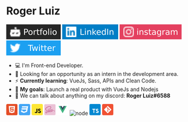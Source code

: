 # Roger Luiz

[![Portfolio Badge](assets/portfolio-badge.svg)](https://rogerluiz.vercel.app/) 
[![LinkedIn Badge](assets/linkedIn-badge.svg)](https://www.linkedin.com/in/roger-luiz/) 
[![Instagram Badge](assets/instagram-badge.svg)](https://www.instagram.com/rogerluiz.dev/) 
[![Twitter Badge](assets/twitter-badge.svg)](https://twitter.com/rogerluizz)

- :computer: I'm Front-end Developer.
- :eyes: Looking for an opportunity as an intern in the development area.
- :zap: __Currently learning__: VueJs, Sass, APIs and Clean Code.
- :rocket: __My goals__: Launch a real product with VueJs and Nodejs
- :speech_balloon: We can talk about anything on my discord: __Roger Luiz#6588__

<p align="left">
  <img src="assets/html.svg" alt="html" width="30" height="30"/>
  <img src="assets/css.svg" alt="css" width="30" height="30"/>
  <img src="assets/javascript.svg" alt="javascript" width="30" height="30"/>
  <img src="assets/sass.png" alt="sass" width="30" height="30"/>
  <img src="assets/vuejs.svg" alt="vuejs" width="30" height="30"/>
  <img src="assets/nodejs.svg" alt="node" width="30" height="30"/>
  <img src="assets/typescript.svg" alt="node" width="30" height="30"/>
  <img src="assets/git.svg" alt="git" width="30" height="30"/>
</p>
